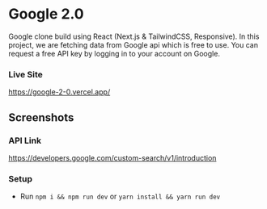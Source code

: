 # Google 2.0

Google clone build using React (Next.js & TailwindCSS, Responsive). In this project, we are fetching data from Google api which is free to use. You can request a free API key by logging in to your account on Google.

### Live Site

https://google-2-0.vercel.app/

## Screenshots

### API Link

https://developers.google.com/custom-search/v1/introduction

### Setup

- Run `npm i && npm run dev` or `yarn install && yarn run dev`
